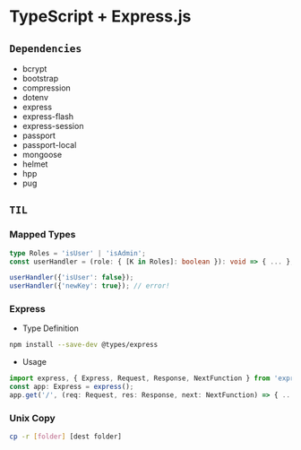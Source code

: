 # TypeScript + Express.js

## `Dependencies`

-   bcrypt
-   bootstrap
-   compression
-   dotenv
-   express
-   express-flash
-   express-session
-   passport
-   passport-local
-   mongoose
-   helmet
-   hpp
-   pug

## `TIL`

### Mapped Types

```typescript
type Roles = 'isUser' | 'isAdmin';
const userHandler = (role: { [K in Roles]: boolean }): void => { ... };

userHandler({'isUser': false});
userHandler({'newKey': true}); // error!
```

### Express

-   Type Definition

```bash
npm install --save-dev @types/express
```

-   Usage

```TypeScript
import express, { Express, Request, Response, NextFunction } from 'express';
const app: Express = express();
app.get('/', (req: Request, res: Response, next: NextFunction) => { ... });
```

### Unix Copy

```bash
cp -r [folder] [dest folder]
```
